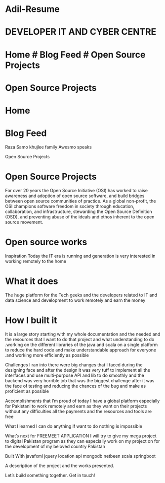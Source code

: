 # Adil-Resume
 
# DEVELOPER IT AND CYBER CENTRE

 # Home # Blog Feed  # Open Source Projects
 
 # Open Source Projects
 # Home
 
 # Blog Feed
 
Raza Samo khujlee family Awesmo speaks
 
Open Source Projects
 

# Open Source Projects
For over 20 years the Open Source Initiative (OSI) has worked to raise awareness and adoption of open source software, and build bridges between open source communities of practice. As a global non-profit, the OSI champions software freedom in society through education, collaboration, and infrastructure, stewarding the Open Source Definition (OSD), and preventing abuse of the ideals and ethos inherent to the open source movement.

# Open source works
Inspiration
Today the IT era is running and generation is very interested in working remotely to the home

 # What it does
The huge platform for the Tech geeks and the developers related to IT and data science and development to work remotely and earn the money

 # How I built it
It is a large story starting with my whole documentation and the needed and the resources that I want to do that project and what understanding to do .working on the different libraries of the java and scala on a single platform to reduce the hard code and make understandable approach for everyone .and working more efficiently as possible

Challenges I ran into
there were big changes that I faced during the designing face and after the design it was very tuff to implement all the interfaces and use multi-purpose API and lib to do smoothly and the backend was very horrible job that was the biggest challenge after it was the face of testing and reducing the chances of the bug and make as proficient as possible

Accomplishments that I’m proud of
today I have a global platform especially for Pakistani to work remotely and earn as they want on their projects without any difficulties all the payments and the resources and tools are free

What I learned
I can do anything if want to do nothing is impossible

What’s next for FREEMEET APPLICATION
I will try to give my mega project to digital Pakistan program as they can especially work on my project on for the development of my beloved country Pakistan

Built With
javafxml
jquery
location api
mongodb
netbeen
scala
springboot

A description of the project and the works presented.

Let’s build something together.
Get in touch!

